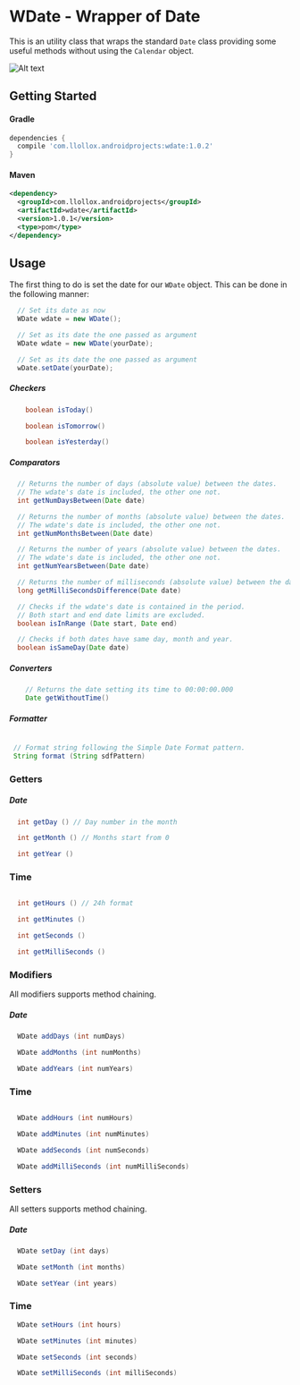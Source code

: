 # WDate - Wrapper of Date

This is an utility class that wraps the standard `Date` class
providing some useful methods without using the `Calendar` object.

![Alt text](https://img.shields.io/badge/license-MIT-green.svg?style=flat)


## Getting Started

#### Gradle

```groovy
dependencies {
  compile 'com.llollox.androidprojects:wdate:1.0.2'
}
```

#### Maven
```xml
<dependency>
  <groupId>com.llollox.androidprojects</groupId>
  <artifactId>wdate</artifactId>
  <version>1.0.1</version>
  <type>pom</type>
</dependency>
```

## Usage

The first thing to do is set the date for our
`WDate` object. This can be done in the following manner:

```java
  // Set its date as now
  WDate wdate = new WDate();

  // Set as its date the one passed as argument
  WDate wdate = new WDate(yourDate);

  // Set as its date the one passed as argument
  wDate.setDate(yourDate);
```


##### Checkers

```java
    boolean isToday()

    boolean isTomorrow()

    boolean isYesterday()
```




##### Comparators

```java
  // Returns the number of days (absolute value) between the dates.
  // The wdate's date is included, the other one not.
  int getNumDaysBetween(Date date)

  // Returns the number of months (absolute value) between the dates.
  // The wdate's date is included, the other one not.
  int getNumMonthsBetween(Date date)

  // Returns the number of years (absolute value) between the dates.
  // The wdate's date is included, the other one not.
  int getNumYearsBetween(Date date)

  // Returns the number of milliseconds (absolute value) between the dates.
  long getMilliSecondsDifference(Date date)

  // Checks if the wdate's date is contained in the period.
  // Both start and end date limits are excluded.
  boolean isInRange (Date start, Date end)

  // Checks if both dates have same day, month and year.
  boolean isSameDay(Date date)
```

##### Converters

```java
    // Returns the date setting its time to 00:00:00.000
    Date getWithoutTime()
```


##### Formatter

```java

 // Format string following the Simple Date Format pattern.
 String format (String sdfPattern)

```


### Getters

##### Date

```java
  int getDay () // Day number in the month

  int getMonth () // Months start from 0

  int getYear ()
```

### Time

```java

  int getHours () // 24h format

  int getMinutes ()

  int getSeconds ()

  int getMilliSeconds ()
```



### Modifiers
All modifiers supports method chaining.

##### Date

```java
  WDate addDays (int numDays)

  WDate addMonths (int numMonths)

  WDate addYears (int numYears)
```

### Time

```java

  WDate addHours (int numHours)

  WDate addMinutes (int numMinutes)

  WDate addSeconds (int numSeconds)

  WDate addMilliSeconds (int numMilliSeconds)
```




### Setters
All setters supports method chaining.

##### Date

```java
  WDate setDay (int days)

  WDate setMonth (int months)

  WDate setYear (int years)
```

### Time

```java
  WDate setHours (int hours)

  WDate setMinutes (int minutes)

  WDate setSeconds (int seconds)

  WDate setMilliSeconds (int milliSeconds)
```
